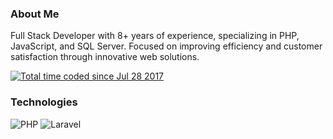 

### About Me

Full Stack Developer with 8+ years of experience, specializing in PHP, JavaScript, and SQL Server. Focused on improving efficiency and customer satisfaction through innovative web solutions.

<div>
	<a href="https://wakatime.com/@1dfca6a0-6e7c-404c-883b-d2df2a2afc7f">
		<img src="https://wakatime.com/badge/user/1dfca6a0-6e7c-404c-883b-d2df2a2afc7f.svg" alt="Total time coded since Jul 28 2017" />
	</a>
</div>

### Technologies

![PHP](https://img.shields.io/badge/PHP-777BB4?style=for-the-badge&logo=php&logoColor=white)
![Laravel](https://img.shields.io/badge/Laravel-FF2D20?style=for-the-badge&logo=laravel&logoColor=white)

##
